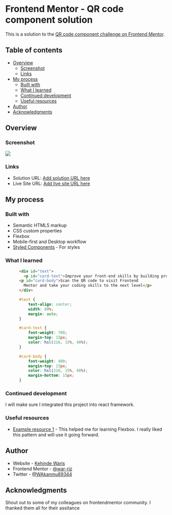 # Frontend Mentor - QR code component solution

This is a solution to the [QR code component challenge on Frontend Mentor](https://www.frontendmentor.io/challenges/qr-code-component-iux_sIO_H). 

## Table of contents

- [Overview](#overview)
  - [Screenshot](#screenshot)
  - [Links](#links)
- [My process](#my-process)
  - [Built with](#built-with)
  - [What I learned](#what-i-learned)
  - [Continued development](#continued-development)
  - [Useful resources](#useful-resources)
- [Author](#author)
- [Acknowledgments](#acknowledgments)


## Overview

### Screenshot

![](./solution_screenshot/)


### Links

- Solution URL: [Add solution URL here](https://github.com/war-riz/qr_coding_site.git)
- Live Site URL: [Add live site URL here](https://war-riz.github.io/qr_coding_site/)

## My process

### Built with

- Semantic HTML5 markup
- CSS custom properties
- Flexbox
- Mobile-first and Desktop workflow
- [Styled Components](./docs/style.css) - For styles


### What I learned

```html
      <div id="text">
        <p id="card-text">Improve your front-end skills by building projects</p>
      <p id="card-body">Scan the QR code to visit Frontend 
        Mentor and take your coding skills to the next level</p>
      </div>
```

```css
      #text {
          text-align: center;
          width: 80%;
          margin: auto;
      }

      #card-text {
          font-weight: 700;
          margin-top: 15px;
          color: hsl(216, 15%, 48%);
      }

      #card-body {
          font-weight: 400;
          margin-top: 15px;
          color: hsl(216, 15%, 48%);
          margin-bottom: 15px;
      }
```


### Continued development

I will make sure I integrated this project into react framework.

### Useful resources

- [Example resource 1](https://css-tricks.com/snippets/css/a-guide-to-flexbox/) - This helped me for learning Flexbox. I really liked this pattern and will use it going forward.


## Author

- Website - [Kehinde Waris](https://war-riz.github.io/qr_coding_site/)
- Frontend Mentor - [@war-riz](https://www.frontendmentor.io/profile/war-riz)
- Twitter - [@WAkanmu89344](https://www.twitter.com/WAkanmu89344)


## Acknowledgments

Shout out to some of my colleagues on frontendmentor community. I thanked them all for their assitance

